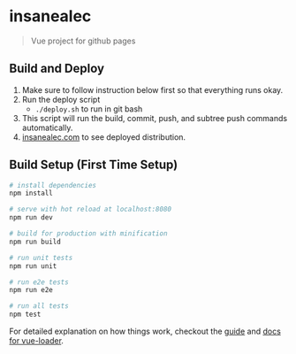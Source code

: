 # insanealec

> Vue project for github pages

## Build and Deploy

1. Make sure to follow instruction below first so that everything runs okay.
2. Run the deploy script 
	- `./deploy.sh` to run in git bash
3. This script will run the build, commit, push, and subtree push commands automatically.
4. [insanealec.com](http://insanealec.com/) to see deployed distribution.

## Build Setup (First Time Setup)

``` bash
# install dependencies
npm install

# serve with hot reload at localhost:8080
npm run dev

# build for production with minification
npm run build

# run unit tests
npm run unit

# run e2e tests
npm run e2e

# run all tests
npm test
```

For detailed explanation on how things work, checkout the [guide](http://vuejs-templates.github.io/webpack/) and [docs for vue-loader](http://vuejs.github.io/vue-loader).
